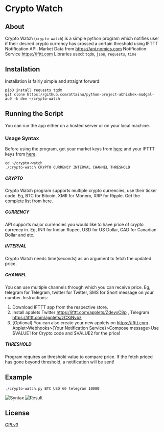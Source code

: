 # **Crypto Watch**

## About

Crypto Watch (`crypto-watch`) is a simple python program which notifies user if their desired crypto currency has crossed a certain threshold using IFTTT Notification API.
Market Data from https://api.nomics.com
Notification Service https://ifttt.com
Libraries used: `tqdm`, `json`, `requests`, `time`


## Installation
Installation is fairly simple and straight forward

    pip3 install requests tqdm
    git clone https://github.com/attainu/python-project-abhishek-mudgal-au9 -b dev ~/crypto-watch
     
   ##  Running the Script
  You can run the app either on a hosted server or on your local machine.

### Usage Syntax
Before using the program, get your market keys from [here](https://api.nomics.com) and your IFTTT keys from [here](https://ifttt.com).

    cd ~/crypto-watch
    ./crypto-watch CRYPTO CURRENCY INTERVAL CHANNEL THRESHOLD
	
##### CRYPTO
Crypto Watch program supports multiple crypto currencies, use their ticker code. Eg, BTC for Bitcoin, XMR for Monero, XRP for Ripple. Get the complete list from [here](https://nomics.com/).

##### CURRENCY
API supports major currencies you would like to have price of crypto currency in. Eg, INR for Indian Rupee, USD for US Dollar, CAD for Canadian Dollar and etc.

##### INTERVAL
Crypto Watch needs time(seconds) as an argument to fetch the updated price.

##### CHANNEL
You can use multiple channels through which you can receive price. Eg, telegram for Telegram, twitter for Twitter, SMS for Short message on your number.
Instructions:

 1. Download IFTTT app from the respective store.
 2. Install applets Twitter https://ifttt.com/applets/ZdeyxC8p , Telegram https://ifttt.com/applets/zCXiNvbz
 3. [Optional] You can also create your new applets on https://ifttt.com . Applet>Webhooks>{Your Notification Service}>Compose message>Use $VALUE1 for Crypto code and $VALUE2 for the price!

##### THRESHOLD
Program requires an threshold value to compare price. If the fetch priced has gone beyond threshold, a notification will be sent!

## Example

    ./crypto-watch.py BTC USD 60 telegram 10000

![Syntax](https://i.ibb.co/hdRNbXS/Screenshot-from-2020-09-18-15-37-29.png)
![Result](https://i.ibb.co/pX2Zwwg/Screenshot-from-2020-09-18-15-38-53.png)

## License

[GPLv3](https://github.com/attainu/python-project-abhishek-mudgal-au9/blob/dev/LICENSE)

